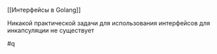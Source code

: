 [[Интерфейсы в Golang]]

Никакой практической задачи для использования интерфейсов для инкапсуляции не существует

#q 